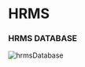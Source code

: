 # HRMS
<h3>HRMS DATABASE</h3>

![hrmsDatabase](https://user-images.githubusercontent.com/81460760/120520335-56b73200-c3dc-11eb-9058-eb798cb77eea.png)